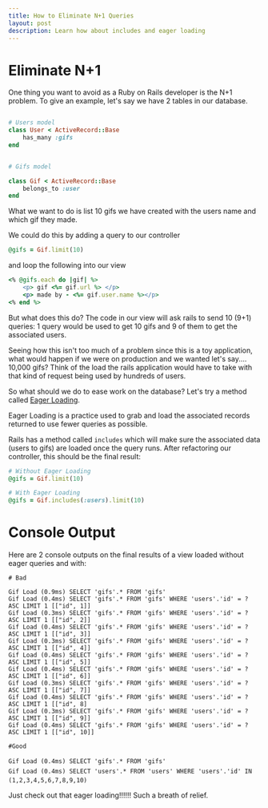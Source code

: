 ```yaml
---
title: How to Eliminate N+1 Queries
layout: post
description: Learn how about includes and eager loading
---
```


# Eliminate N+1

One thing you want to avoid as a Ruby on Rails developer is the N+1 problem. To give an example, let's say we have 2 tables in our database.

```ruby

# Users model
class User < ActiveRecord::Base
	has_many :gifs
end


# Gifs model

class Gif < ActiveRecord::Base
	belongs_to :user
end
```


What we want to do is list 10 gifs we have created with the users name and which gif they made.

We could do this by adding a query to our controller


```ruby
@gifs = Gif.limit(10)

```
and loop the following into our view

```ruby
<% @gifs.each do |gif| %>
	<p> gif <%= gif.url %> </p>
	<p> made by - <%= gif.user.name %></p>
<% end %>

```

But what does this do?  The code in our view will ask rails to send 10 (9+1) queries: 1 query would be used to get 10 gifs and 9 of them to get the associated users.

Seeing how this isn't too much of a problem since this is a toy application, what would happen if we were on production and we wanted let's say.... 10,000 gifs? Think of the load the rails application would have to take with that kind of request being used by hundreds of users.

So what should we do to ease work on the database? Let's try a method called <a href="https://guides.rubyonrails.org/active_record_querying.html#eager-loading-associations"> Eager Loading</a>.


Eager Loading is a practice used to grab and load the associated records returned to use fewer queries as possible.

Rails has a method called ```includes``` which will make sure the associated data (users to gifs) are loaded once the query runs. After refactoring our controller, this should be the final result:

```ruby
# Without Eager Loading
@gifs = Gif.limit(10)

# With Eager Loading
@gifs = Gif.includes(:users).limit(10)
```


# Console Output

Here are 2 console outputs on the final results of a view loaded  without eager queries and with:

```
# Bad

Gif Load (0.9ms) SELECT 'gifs'.* FROM 'gifs'
Gif Load (0.4ms) SELECT 'gifs'.* FROM 'gifs' WHERE 'users'.'id' = ?  ASC LIMIT 1 [["id", 1]]
Gif Load (0.3ms) SELECT 'gifs'.* FROM 'gifs' WHERE 'users'.'id' = ?  ASC LIMIT 1 [["id", 2]]
Gif Load (0.4ms) SELECT 'gifs'.* FROM 'gifs' WHERE 'users'.'id' = ? ASC LIMIT 1 [["id", 3]]
Gif Load (0.3ms) SELECT 'gifs'.* FROM 'gifs' WHERE 'users'.'id' = ?  ASC LIMIT 1 [["id", 4]]    
Gif Load (0.4ms) SELECT 'gifs'.* FROM 'gifs' WHERE 'users'.'id' = ?  ASC LIMIT 1 [["id", 5]]
Gif Load (0.4ms) SELECT 'gifs'.* FROM 'gifs' WHERE 'users'.'id' = ?  ASC LIMIT 1 [["id", 6]]
Gif Load (0.3ms) SELECT 'gifs'.* FROM 'gifs' WHERE 'users'.'id' = ?  ASC LIMIT 1 [["id", 7]]
Gif Load (0.4ms) SELECT 'gifs'.* FROM 'gifs' WHERE 'users'.'id' = ? ASC LIMIT 1 [["id", 8]
Gif Load (0.3ms) SELECT 'gifs'.* FROM 'gifs' WHERE 'users'.'id' = ?  ASC LIMIT 1 [["id", 9]]    
Gif Load (0.4ms) SELECT 'gifs'.* FROM 'gifs' WHERE 'users'.'id' = ?  ASC LIMIT 1 [["id", 10]]
```


```
#Good

Gif Load (0.4ms) SELECT 'gifs'.* FROM 'gifs'
Gif Load (0.4ms) SELECT 'users'.* FROM 'users' WHERE 'users'.'id' IN (1,2,3,4,5,6,7,8,9,10)

```


Just check out that eager loading!!!!!! Such a breath of relief. <br>

